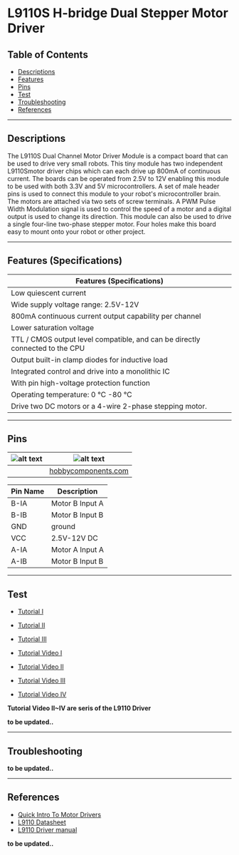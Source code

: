 # L9110S H-bridge Dual Stepper Motor Driver

## Table of Contents

-   [Descriptions](#descriptions)
-   [Features](#features)
-   [Pins](#pins)
-   [Test](#test-code)
-   [Troubleshooting](#troubleshooting)
-   [References](#references)

---

## Descriptions

The L9110S Dual Channel Motor Driver Module is a compact board that can be used to drive very small robots. This tiny module has two independent L9110Smotor driver chips which can each drive up 800mA of continuous current. The boards can be operated from 2.5V to 12V enabling this module to be used with both 3.3V and 5V microcontrollers. A set of male header pins is used to connect this module to your robot's microcontroller brain. The motors are attached via two sets of screw terminals. A PWM Pulse Width Modulation signal is used to control the speed of a motor and a digital output is used to change its direction. This module can also be used to drive a single four-line two-phase stepper motor. Four holes make this board easy to mount onto your robot or other project.

---

## Features (Specifications)

| Features (Specifications)                                                    |
| ---------------------------------------------------------------------------- |
| Low quiescent current                                                        |
| Wide supply voltage range: 2.5V-12V                                          |
| 800mA continuous current output capability per channel                       |
| Lower saturation voltage                                                     |
| TTL / CMOS output level compatible, and can be directly connected to the CPU |
| Output built-in clamp diodes for inductive load                              |
| Integrated control and drive into a monolithic IC                            |
| With pin high-voltage protection function                                    |
| Operating temperature: 0 ℃ -80 ℃                                             |
| Drive two DC motors or a 4-wire 2-phase stepping motor.                      |

---

## Pins

| ![alt text](https://bit.ly/3djnbRI 'L9110S') | ![alt text](https://bit.ly/2QI2win 'L9110S')  |
| -------------------------------------------- | --------------------------------------------- |
|                                              | [hobbycomponents.com](https://bit.ly/3fsuXeB) |

| Pin Name | Description     |
| -------- | --------------- |
| B-IA     | Motor B Input A |
| B-IB     | Motor B Input B |
| GND      | ground          |
| VCC      | 2.5V-12V DC     |
| A-IA     | Motor A Input A |
| A-IB     | Motor B Input B |

---

## Test

-   [Tutorial I](https://bit.ly/2O8s9Ip)
-   [Tutorial II](https://bit.ly/39vyWmR)
-   [Tutorial III](https://bit.ly/3m48rdp)

-   [Tutorial Video I](https://youtu.be/-g6Q9lSHDzg)
-   [Tutorial Video II](https://youtu.be/YkfBtjs8uWg?list=PLMNZmOme4R7pn-QhH_yEKeLnJKszd6h6L)
-   [Tutorial Video III](https://youtu.be/8VC7G9KisMU?list=PLMNZmOme4R7pn-QhH_yEKeLnJKszd6h6L)
-   [Tutorial Video IV](https://youtu.be/aKxi7B4-d2U?list=PLMNZmOme4R7pn-QhH_yEKeLnJKszd6h6L)

**Tutorial Video II~IV are seris of the L9110 Driver**

**to be updated..**

---

## Troubleshooting

**to be updated..**

---

## References

-   [Quick Intro To Motor Drivers](https://bit.ly/3rCb9ry)
-   [L9110 Datasheet](https://bit.ly/2PcVIcr)
-   [L9110 Driver manual](https://bit.ly/39wmC5X)

**to be updated..**
